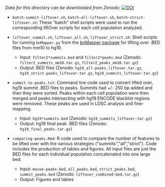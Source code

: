 *Data for this directory can be downloaded from Zenodo*:
[![DOI](https://zenodo.org/badge/DOI/10.5281/zenodo.3253181.svg)](https://doi.org/10.5281/zenodo.3253181)

- `batch-summit-liftover.sh`, `batch-all-liftover.sh`, `batch-strict-liftover.sh`: These "batch" shell scripts were used to run the corresponding liftOver scripts for each cell population analyzed. 

- `liftover_summit.sh`, `liftover_all.sh`, `liftover_strict.sh`: Shell scripts for running `bnMapper.py` from the [bnMapper package](https://bitbucket.org/james_taylor/bx-python/wiki/bnMapper) for lifting over .BED files from mm10 to hg19.
	- Input: `filter2*summits.bed` and `filter2*peaks.bed` (Zenodo: `filter2_summits_mm10.tar.gz`, `filter2_peaks_mm10.tar.gz`)
	- Output: BED files (Zenodo: `hg19_all-peaks_liftover.tar.gz`, `hg19_strict-peaks_liftover.tar.gz`, `hg19_summits_liftover.tar.gz`)

- `summit-to-peaks.txt`: Command line code used to convert lifted over, hg19 summit .BED files to peaks. Summits had +/- 250 bp added and then they were sorted. Peaks within each cell population were then merged and peaks intersecting with hg19 ENCODE blacklist regions were removed. These peaks are used in LDSC analysis and fine-mapping.
	- Input: `hg19*summits.bed` (Zenodo: `hg19_summits_liftover.tar.gz`)
	- Output: hg19 final peak .BED files (Zenodo: `hg19_final_peaks.tar.gz`)

- `comparing-peaks.Rmd`: R code used to compare the number of features to be lifted over with the various strategies ("summits","all","strict"). Code includes the production of tables and figures. All input files are just the BED files for each individual population concatenated into one large bed.
	- Input: `mouse-peaks.bed`, `all_peaks.bed`, `strict_peaks.bed`, `summit_peaks.bed` (Zenodo: `liftover_combined-bed.tar.gz`)
	- Output: Figures and tables

